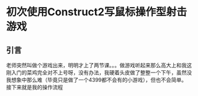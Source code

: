 # 初次使用Construct2写鼠标操作型射击游戏

## 引言
老师突然叫做个游戏出来，明明才上了两节课。。。做游戏听起来那么高大上和我这刚入门的菜鸡完全对不上号呀，没有办法，我硬着头皮做了整整一个下午，虽然没我想象中那么难（毕竟只是做了一个4399都不会有的小游戏），但也不会简单。接下来就是我的操作流程